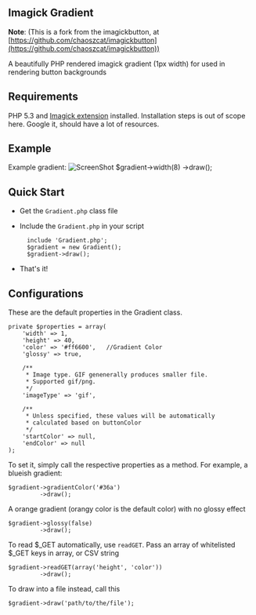 Imagick Gradient
--------------

__Note__: (This is a fork from the imagickbutton, at [https://github.com/chaoszcat/imagickbutton](https://github.com/chaoszcat/imagickbutton))

A beautifully PHP rendered imagick gradient (1px width) for used in rendering button backgrounds

Requirements
------------

PHP 5.3 and [Imagick extension](http://php.net/manual/en/class.imagick.php) installed. Installation
steps is out of scope here. Google it, should have a lot of resources.

Example
------------

Example gradient:
![ScreenShot](https://raw.github.com/chaoszcat/imagickgradient/master/example.gif)
    $gradient->width(8)
             ->draw();


Quick Start
-----------

- Get the `Gradient.php` class file
- Include the `Gradient.php` in your script

        include 'Gradient.php';
        $gradient = new Gradient();
        $gradient->draw();

- That's it!


Configurations
--------------

These are the default properties in the Gradient class.

	private $properties = array(
		'width' => 1,
		'height' => 40,
		'color' => '#ff6600',   //Gradient Color
		'glossy' => true,
		
		/**
		 * Image type. GIF genenerally produces smaller file.
		 * Supported gif/png.
		 */
		'imageType' => 'gif',
		
		/**
		 * Unless specified, these values will be automatically
		 * calculated based on buttonColor
		 */
		'startColor' => null,
		'endColor' => null
	);

To set it, simply call the respective properties as a method. For example, a blueish gradient:

    $gradient->gradientColor('#36a')
             ->draw();


A orange gradient (orangy color is the default color) with no glossy effect

    $gradient->glossy(false)
             ->draw();

To read $_GET automatically, use `readGET`. Pass an array of whitelisted $_GET keys in array, or CSV string

    $gradient->readGET(array('height', 'color'))
             ->draw();

To draw into a file instead, call this

    $gradient->draw('path/to/the/file');